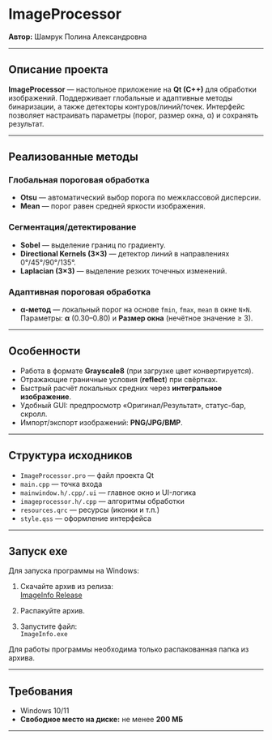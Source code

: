 # ImageProcessor

**Автор:** Шамрук Полина Александровна

---

## Описание проекта

**ImageProcessor** — настольное приложение на **Qt (C++)** для обработки изображений. Поддерживает глобальные и адаптивные методы бинаризации, а также детекторы контуров/линий/точек. Интерфейс позволяет настраивать параметры (порог, размер окна, α) и сохранять результат.

---

## Реализованные методы

### Глобальная пороговая обработка
- **Otsu** — автоматический выбор порога по межклассовой дисперсии.
- **Mean** — порог равен средней яркости изображения.

### Сегментация/детектирование
- **Sobel** — выделение границ по градиенту.
- **Directional Kernels (3×3)** — детектор линий в направлениях 0°/45°/90°/135°.
- **Laplacian (3×3)** — выделение резких точечных изменений.

### Адаптивная пороговая обработка
- **α-метод** — локальный порог на основе `fmin`, `fmax`, `mean` в окне `N×N`.  
  Параметры: **α** (0.30–0.80) и **Размер окна** (нечётное значение ≥ 3).

---

## Особенности

- Работа в формате **Grayscale8** (при загрузке цвет конвертируется).
- Отражающие граничные условия (**reflect**) при свёртках.
- Быстрый расчёт локальных средних через **интегральное изображение**.
- Удобный GUI: предпросмотр «Оригинал/Результат», статус-бар, скролл.
- Импорт/экспорт изображений: **PNG/JPG/BMP**.

---

## Структура исходников

- `ImageProcessor.pro` — файл проекта Qt  
- `main.cpp` — точка входа  
- `mainwindow.h/.cpp/.ui` — главное окно и UI-логика  
- `imageprocessor.h/.cpp` — алгоритмы обработки  
- `resources.qrc` — ресурсы (иконки и т.п.)  
- `style.qss` — оформление интерфейса

---

## Запуск exe

Для запуска программы на Windows:

1. Скачайте архив из релиза:  
   [ImageInfo Release](https://github.com/Polina707-lab/ImageInfo/releases)  

2. Распакуйте архив.  

3. Запустите файл:  
   `ImageInfo.exe`  

Для работы программы необходима только распакованная папка из архива.  

---
## Требования

- Windows 10/11
- **Свободное место на диске:** не менее **200 МБ**

---
